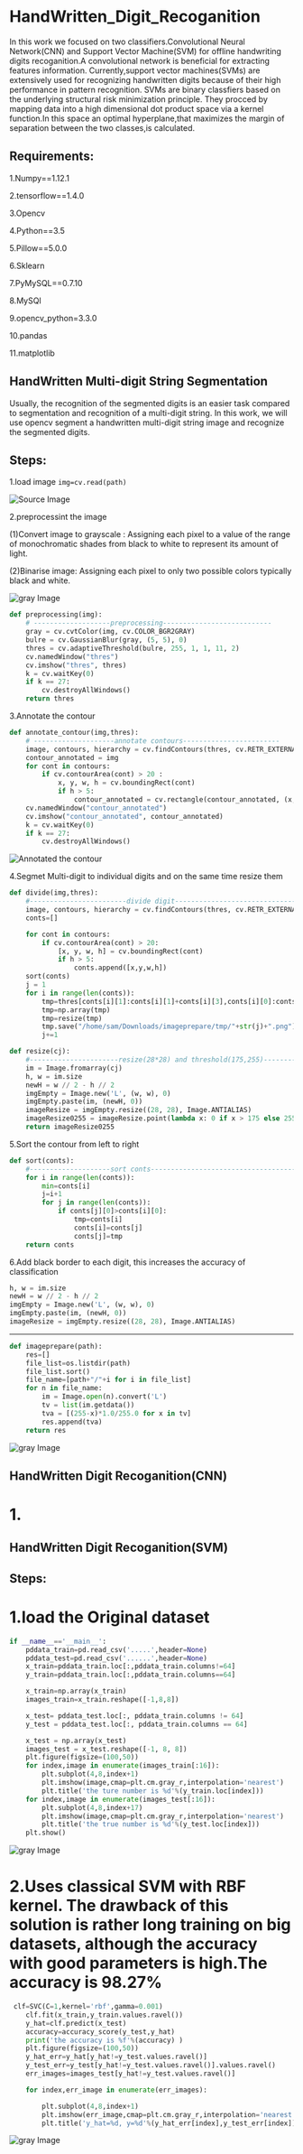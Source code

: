 # HandWritten_Digit_Recoganition
In this work we focused on two classifiers.Convolutional Neural Network(CNN) and Support Vector Machine(SVM) for offline handwriting digits recoganition.A convolutional network is beneficial for extracting features information. Currently,support vector machines(SVMs) are extensively used for recognizing handwritten digits because of their high performance in pattern recognition. SVMs are binary classfiers based on the underlying structural risk minimization principle. They procced by mapping data into a high dimensional dot product space via a kernel function.In this space an optimal hyperplane,that maximizes the margin of separation between the two classes,is calculated.

## Requirements:
1.Numpy==1.12.1

2.tensorflow==1.4.0

3.Opencv

4.Python==3.5

5.Pillow==5.0.0

6.Sklearn

7.PyMySQL==0.7.10

8.MySQl

9.opencv_python=3.3.0

10.pandas

11.matplotlib


## HandWritten Multi-digit String Segmentation
Usually, the recognition of the segmented digits is an easier task compared to segmentation and recognition of a multi-digit string.  In this work, we will use opencv  segment a handwritten multi-digit string image and recognize the segmented digits.


## Steps:
1.load image
``img=cv.read(path)``

![Source Image](https://github.com/duanluyun/HandWritten_Digit_Recoganition/raw/master/Image/1.png)

2.preprocessint the image

(1)Convert image to grayscale :
Assigning each pixel to a value of the range of monochromatic shades from black to white to represent its amount of light.

(2)Binarise image:
Assigning each pixel to only two possible colors typically black and white.

![gray Image](https://github.com/duanluyun/HandWritten_Digit_Recoganition/raw/master/Image/2.png)

```python
def preprocessing(img):
    # -------------------preprocessing---------------------------
    gray = cv.cvtColor(img, cv.COLOR_BGR2GRAY)
    bulre = cv.GaussianBlur(gray, (5, 5), 0)
    thres = cv.adaptiveThreshold(bulre, 255, 1, 1, 11, 2)
    cv.namedWindow("thres")
    cv.imshow("thres", thres)
    k = cv.waitKey(0)
    if k == 27:
        cv.destroyAllWindows()
    return thres
```
3.Annotate the contour
```python
def annotate_contour(img,thres):
    # --------------------annotate contours------------------------
    image, contours, hierarchy = cv.findContours(thres, cv.RETR_EXTERNAL, cv.CHAIN_APPROX_SIMPLE)
    contour_annotated = img
    for cont in contours:
        if cv.contourArea(cont) > 20 :
            x, y, w, h = cv.boundingRect(cont)
            if h > 5:
                contour_annotated = cv.rectangle(contour_annotated, (x, y), (x + w, y + h), (0, 255, 0), 2)
    cv.namedWindow("contour_annotated")
    cv.imshow("contour_annotated", contour_annotated)
    k = cv.waitKey(0)
    if k == 27:
        cv.destroyAllWindows()
```

![Annotated the contour](https://github.com/duanluyun/HandWritten_Digit_Recoganition/raw/master/Image/3.png)


4.Segmet Multi-digit to individual digits and on the same time resize them
```python
def divide(img,thres):
    #------------------------divide digit----------------------------------------------------
    image, contours, hierarchy = cv.findContours(thres, cv.RETR_EXTERNAL, cv.CHAIN_APPROX_SIMPLE)
    conts=[]

    for cont in contours:
        if cv.contourArea(cont) > 20:
            [x, y, w, h] = cv.boundingRect(cont)
            if h > 5:
                conts.append([x,y,w,h])
    sort(conts)
    j = 1
    for i in range(len(conts)):
        tmp=thres[conts[i][1]:conts[i][1]+conts[i][3],conts[i][0]:conts[i][0]+conts[i][2]]
        tmp=np.array(tmp)
        tmp=resize(tmp)
        tmp.save("/home/sam/Downloads/imageprepare/tmp/"+str(j)+".png")
        j+=1

```

```python
def resize(cj):
    #----------------------resize(28*28) and threshold(175,255)-----------------------------
    im = Image.fromarray(cj)
    h, w = im.size
    newH = w // 2 - h // 2
    imgEmpty = Image.new('L', (w, w), 0)
    imgEmpty.paste(im, (newH, 0))
    imageResize = imgEmpty.resize((28, 28), Image.ANTIALIAS)
    imageResize0255 = imageResize.point(lambda x: 0 if x > 175 else 255)
    return imageResize0255

```

5.Sort the contour from left to right
```python
def sort(conts):
    #--------------------sort conts-------------------------------------
    for i in range(len(conts)):
        min=conts[i]
        j=i+1
        for j in range(len(conts)):
            if conts[j][0]>conts[i][0]:
                tmp=conts[i]
                conts[i]=conts[j]
                conts[j]=tmp
    return conts

```

6.Add black border to each digit, this increases the accuracy of classification
```python
h, w = im.size
newH = w // 2 - h // 2
imgEmpty = Image.new('L', (w, w), 0)
imgEmpty.paste(im, (newH, 0))
imageResize = imgEmpty.resize((28, 28), Image.ANTIALIAS)
```
---
```python
def imageprepare(path):
    res=[]
    file_list=os.listdir(path)
    file_list.sort()
    file_name=[path+"/"+i for i in file_list]
    for n in file_name:
        im = Image.open(n).convert('L')
        tv = list(im.getdata())
        tva = [(255-x)*1.0/255.0 for x in tv]
        res.append(tva)
    return res

```

![gray Image](https://github.com/duanluyun/HandWritten_Digit_Recoganition/raw/master/Image/7.png)

## HandWritten Digit Recoganition(CNN)

# 1.

## HandWritten Digit Recoganition(SVM)

## Steps:

# 1.load the Original dataset
```python
if __name__=='__main__':
    pddata_train=pd.read_csv('.....',header=None)
    pddata_test=pd.read_csv('......',header=None)
    x_train=pddata_train.loc[:,pddata_train.columns!=64]
    y_train=pddata_train.loc[:,pddata_train.columns==64]

    x_train=np.array(x_train)
    images_train=x_train.reshape([-1,8,8])

    x_test= pddata_test.loc[:, pddata_train.columns != 64]
    y_test = pddata_test.loc[:, pddata_train.columns == 64]

    x_test = np.array(x_test)
    images_test = x_test.reshape([-1, 8, 8])
    plt.figure(figsize=(100,50))
    for index,image in enumerate(images_train[:16]):
        plt.subplot(4,8,index+1)
        plt.imshow(image,cmap=plt.cm.gray_r,interpolation='nearest')
        plt.title('the ture number is %d'%(y_train.loc[index]))
    for index,image in enumerate(images_test[:16]):
        plt.subplot(4,8,index+17)
        plt.imshow(image,cmap=plt.cm.gray_r,interpolation='nearest')
        plt.title('the true number is %d'%(y_test.loc[index]))
    plt.show()

```

![gray Image](https://github.com/duanluyun/HandWritten_Digit_Recoganition/raw/master/Image/5.png)

# 2.Uses classical SVM with RBF kernel. The drawback of this solution is rather long training on big datasets, although the accuracy with good parameters is high.The accuracy is 98.27%

```python
 clf=SVC(C=1,kernel='rbf',gamma=0.001)
    clf.fit(x_train,y_train.values.ravel())
    y_hat=clf.predict(x_test)
    accuracy=accuracy_score(y_test,y_hat)
    print('the accuracy is %f'%(accuracy) )
    plt.figure(figsize=(100,50))
    y_hat_err=y_hat[y_hat!=y_test.values.ravel()]
    y_test_err=y_test[y_hat!=y_test.values.ravel()].values.ravel()
    err_images=images_test[y_hat!=y_test.values.ravel()]

    for index,err_image in enumerate(err_images):

        plt.subplot(4,8,index+1)
        plt.imshow(err_image,cmap=plt.cm.gray_r,interpolation='nearest')
        plt.title('y_hat=%d, y=%d'%(y_hat_err[index],y_test_err[index]))


```

![gray Image](https://github.com/duanluyun/HandWritten_Digit_Recoganition/raw/master/Image/6.png)
